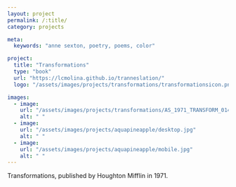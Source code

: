 ```yaml
---
layout: project
permalink: /:title/
category: projects

meta:
  keywords: "anne sexton, poetry, poems, color"

project:
  title: "Transformations"
  type: "book"
  url: "https://lcmolina.github.io/tranneslation/"
  logo: "/assets/images/projects/transformations/transformationsicon.png"

images:
  - image:
    url: "/assets/images/projects/transformations/AS_1971_TRANSFORM_014_translatedpage1.png"
    alt: " "
  - image:
    url: "/assets/images/projects/aquapineapple/desktop.jpg"
    alt: " "
  - image:
    url: "/assets/images/projects/aquapineapple/mobile.jpg"
    alt: " "
---
```

<p>Transformations, published by Houghton Mifflin in 1971.</p>
